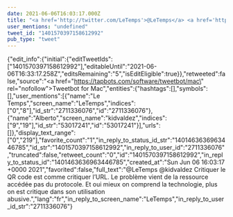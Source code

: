 ```yaml
---
date: 2021-06-06T16:03:17.000Z
title: "<a href='http://twitter.com/LeTemps'>@LeTemps</a> <a href='http://twitter.com/kidvaldez'>@kidvaldez</a> Critiquer le QR code est comme critiquer l’URL. Le problème vient de la ressource accédée pas du protocole. Et oui mieux on comprend la technologie, plus on est critique dans son utilisation abusive.″"
user_mentions: "undefined"
tweet_id: "1401570397158612992"
pub_type: "tweet"
---
```

{"edit_info":{"initial":{"editTweetIds":["1401570397158612992"],"editableUntil":"2021-06-06T16:33:17.258Z","editsRemaining":"5","isEditEligible":true}},"retweeted":false,"source":"<a href=\"https://tapbots.com/software/tweetbot/mac\" rel=\"nofollow\">Tweetbot for Mac</a>","entities":{"hashtags":[],"symbols":[],"user_mentions":[{"name":"Le Temps","screen_name":"LeTemps","indices":["0","8"],"id_str":"2711336076","id":"2711336076"},{"name":"Alberto","screen_name":"kidvaldez","indices":["9","19"],"id_str":"53017241","id":"53017241"}],"urls":[]},"display_text_range":["0","219"],"favorite_count":"1","in_reply_to_status_id_str":"1401463636963446785","id_str":"1401570397158612992","in_reply_to_user_id":"2711336076","truncated":false,"retweet_count":"0","id":"1401570397158612992","in_reply_to_status_id":"1401463636963446785","created_at":"Sun Jun 06 16:03:17 +0000 2021","favorited":false,"full_text":"@LeTemps @kidvaldez Critiquer le QR code est comme critiquer l’URL. Le problème vient de la ressource accédée pas du protocole. Et oui mieux on comprend la technologie, plus on est critique dans son utilisation abusive.","lang":"fr","in_reply_to_screen_name":"LeTemps","in_reply_to_user_id_str":"2711336076"}
